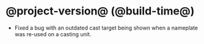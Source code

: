 # @project-version@ (@build-time@)

* Fixed a bug with an outdated cast target being shown when a nameplate was re-used on a casting unit.